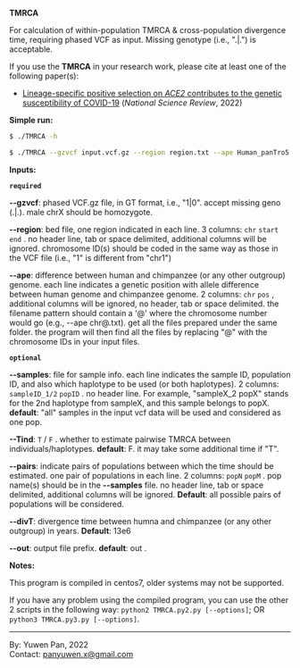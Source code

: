 **TMRCA**     

For calculation of within-population TMRCA & cross-population divergence time, requiring phased VCF as input. Missing genotype (i.e., ".|.") is acceptable.     

If you use the **TMRCA** in your research work, please cite at least one of the following paper(s):    

- [Lineage-specific positive selection on *ACE2* contributes to the genetic susceptibility of COVID-19](https://academic.oup.com/nsr/advance-article/doi/10.1093/nsr/nwac118/6623880) (*National Science Review*, 2022)



**Simple run:**

``` bash
$ ./TMRCA -h
```

``` bash
$ ./TMRCA --gzvcf input.vcf.gz --region region.txt --ape Human_panTro5.chr@.diff.txt.gz
```

**Inputs:**

**`required`**

**--gzvcf**: phased VCF.gz file, in GT format, i.e., "1|0". accept missing geno (.|.). male chrX should be homozygote.     

**--region**: bed file, one region indicated in each line. 3 columns: `chr` `start` `end` . no header line, tab or space delimited, additional columns will be ignored. chromosome ID(s) should be coded in the same way as those in the VCF file (i.e., "1" is different from "chr1")     

**--ape**: difference between human and chimpanzee (or any other outgroup) genome. each line indicates a genetic position with allele difference between human genome and chimpanzee genome. 2 columns: `chr` `pos` , additional columns will be ignored, no header, tab or space delimited. the filename pattern should contain a '@' where the chromosome number would go (e.g., --ape chr@.txt). get all the files prepared under the same folder. the program will then find all the files by replacing "@" with the chromosome IDs in your input files.      

**`optional`**

**--samples**: file for sample info. each line indicates the sample ID, population ID, and also which haplotype to be used (or both haplotypes). 2 columns: `sampleID_1/2` `popID` . no header line. For example, "sampleX_2 popX" stands for the 2nd haplotype from sampleX, and this sample belongs to popX. **default**: "all" samples in the input vcf data will be used and considered as one pop.      

**--Tind**: `T` / `F` . whether to estimate pairwise TMRCA between individuals/haplotypes. **default**: F. it may take some additional time if "T".      

**--pairs**: indicate pairs of populations between which the time should be estimated. one pair of populations in each line. 2 columns: `popN` `popM` . pop name(s) should be in the **--samples** file. no header line, tab or space delimited, additional columns will be ignored. **Default**: all possible pairs of populations will be considered.      

**--divT**: divergence time between humna and chimpanzee (or any other outgroup) in years. **Default**: 13e6     

**--out**: output file prefix. **default**: out .     

**Notes:**

This program is compiled in centos7, older systems may not be supported. 

If you have any problem using the compiled program, you can use the other 2 scripts in the following way: `python2 TMRCA.py2.py [--options]`; OR `python3 TMRCA.py3.py [--options]`. 

---

By: Yuwen Pan, 2022     
Contact: panyuwen.x@gmail.com
